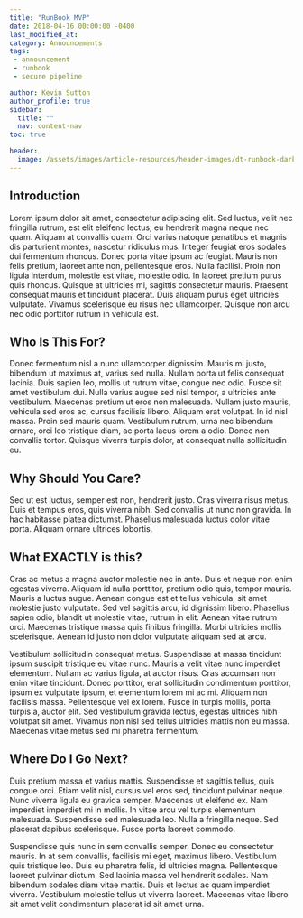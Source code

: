 ```yaml
---
title: "RunBook MVP"
date: 2018-04-16 00:00:00 -0400
last_modified_at: 
category: Announcements
tags: 
 - announcement
 - runbook
 - secure pipeline

author: Kevin Sutton
author_profile: true
sidebar:
  title: ""
  nav: content-nav
toc: true

header:
  image: /assets/images/article-resources/header-images/dt-runbook-dark.jpg
---
```


## Introduction
Lorem ipsum dolor sit amet, consectetur adipiscing elit. Sed luctus, velit nec fringilla rutrum, est elit eleifend lectus, eu hendrerit magna neque nec quam. Aliquam at convallis quam. Orci varius natoque penatibus et magnis dis parturient montes, nascetur ridiculus mus. Integer feugiat eros sodales dui fermentum rhoncus. Donec porta vitae ipsum ac feugiat. Mauris non felis pretium, laoreet ante non, pellentesque eros. Nulla facilisi. Proin non ligula interdum, molestie est vitae, molestie odio. In laoreet pretium purus quis rhoncus. Quisque at ultricies mi, sagittis consectetur mauris. Praesent consequat mauris et tincidunt placerat. Duis aliquam purus eget ultricies vulputate. Vivamus scelerisque eu risus nec ullamcorper. Quisque non arcu nec odio porttitor rutrum in vehicula est.

## Who Is This For?
Donec fermentum nisl a nunc ullamcorper dignissim. Mauris mi justo, bibendum ut maximus at, varius sed nulla. Nullam porta ut felis consequat lacinia. Duis sapien leo, mollis ut rutrum vitae, congue nec odio. Fusce sit amet vestibulum dui. Nulla varius augue sed nisl tempor, a ultricies ante vestibulum. Maecenas pretium ut eros non malesuada. Nullam justo mauris, vehicula sed eros ac, cursus facilisis libero. Aliquam erat volutpat. In id nisl massa. Proin sed mauris quam. Vestibulum rutrum, urna nec bibendum ornare, orci leo tristique diam, ac porta lacus lorem a odio. Donec non convallis tortor. Quisque viverra turpis dolor, at consequat nulla sollicitudin eu.

## Why Should You Care?
Sed ut est luctus, semper est non, hendrerit justo. Cras viverra risus metus. Duis et tempus eros, quis viverra nibh. Sed convallis ut nunc non gravida. In hac habitasse platea dictumst. Phasellus malesuada luctus dolor vitae porta. Aliquam ornare ultrices lobortis.

## What EXACTLY is this?
Cras ac metus a magna auctor molestie nec in ante. Duis et neque non enim egestas viverra. Aliquam id nulla porttitor, pretium odio quis, tempor mauris. Mauris a luctus augue. Aenean congue est et tellus vehicula, sit amet molestie justo vulputate. Sed vel sagittis arcu, id dignissim libero. Phasellus sapien odio, blandit ut molestie vitae, rutrum in elit. Aenean vitae rutrum orci. Maecenas tristique massa quis finibus fringilla. Morbi ultricies mollis scelerisque. Aenean id justo non dolor vulputate aliquam sed at arcu.

Vestibulum sollicitudin consequat metus. Suspendisse at massa tincidunt ipsum suscipit tristique eu vitae nunc. Mauris a velit vitae nunc imperdiet elementum. Nullam ac varius ligula, at auctor risus. Cras accumsan non enim vitae tincidunt. Donec porttitor, erat sollicitudin condimentum porttitor, ipsum ex vulputate ipsum, et elementum lorem mi ac mi. Aliquam non facilisis massa. Pellentesque vel ex lorem. Fusce in turpis mollis, porta turpis a, auctor elit. Sed vestibulum gravida lectus, egestas ultrices nibh volutpat sit amet. Vivamus non nisl sed tellus ultricies mattis non eu massa. Maecenas vitae metus sed mi pharetra fermentum.

## Where Do I Go Next?
Duis pretium massa et varius mattis. Suspendisse et sagittis tellus, quis congue orci. Etiam velit nisl, cursus vel eros sed, tincidunt pulvinar neque. Nunc viverra ligula eu gravida semper. Maecenas ut eleifend ex. Nam imperdiet imperdiet mi in mollis. In vitae arcu vel turpis elementum malesuada. Suspendisse sed malesuada leo. Nulla a fringilla neque. Sed placerat dapibus scelerisque. Fusce porta laoreet commodo.

Suspendisse quis nunc in sem convallis semper. Donec eu consectetur mauris. In at sem convallis, facilisis mi eget, maximus libero. Vestibulum quis tristique leo. Duis eu pharetra felis, id ultricies magna. Pellentesque laoreet pulvinar dictum. Sed lacinia massa vel hendrerit sodales. Nam bibendum sodales diam vitae mattis. Duis et lectus ac quam imperdiet viverra. Vestibulum molestie tellus ut viverra laoreet. Maecenas vitae libero sit amet velit condimentum placerat id sit amet urna.